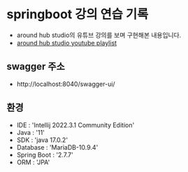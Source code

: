 # springboot 강의 연습 기록

* around hub studio의 유튜브 강의를 보며 구현해본 내용입니다.
* [around hub studio youtube playlist](https://youtube.com/playlist?list=PLlTylS8uB2fBOi6uzvMpojFrNe7sRmlzU)

## swagger 주소
* http://localhost:8040/swagger-ui/

## 환경
 - IDE : 'Intellij 2022.3.1 Community Edition'
 - Java : '11'
 - SDK : 'java 17.0.2'
 - Database : 'MariaDB-10.9.4'
 - Spring Boot : '2.7.7'
 - ORM : 'JPA'
